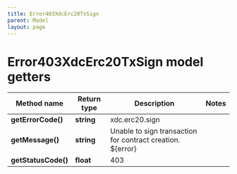 ```yaml
---
title: Error403XdcErc20TxSign
parent: Model
layout: page
---
```


# Error403XdcErc20TxSign model getters

Method name | Return type | Description | Notes
------------ | ------------- | ------------- | -------------
**getErrorCode()** | **string** | xdc.erc20.sign |
**getMessage()** | **string** | Unable to sign transaction for contract creation. ${error} |
**getStatusCode()** | **float** | 403 |

